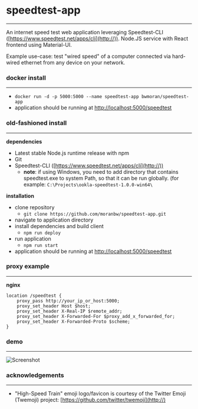 # speedtest-app
-----
An internet speed test web application leveraging Speedtest-CLI ([https://www.speedtest.net/apps/cli](http://)).
Node.JS service with React frontend using Material-UI.

Example use-case: test "wired speed" of a computer connected via hard-wired ethernet from any device on your network.


### docker install
-----
* `docker run -d -p 5000:5000 --name speedtest-app bwmoran/speedtest-app`
* application should be running at [http://localhost:5000/speedtest](http://)


### old-fashioned install
-----
**dependencies**
* Latest stable Node.js runtime release with npm
* Git
* Speedtest-CLI ([https://www.speedtest.net/apps/cli](http://))
   * **note**: if using Windows, you need to add directory that contains speedtest.exe to system Path, so that it can be run globally. (for example: `C:\Projects\ookla-speedtest-1.0.0-win64\`

**installation**
* clone repository
    * `git clone https://github.com/moranbw/speedtest-app.git`
* navigate to application directory
* install dependencies and build client
    * `npm run deploy`
* run application
    * `npm run start`
* application should be running at [http://localhost:5000/speedtest](http://)


### proxy example
-----
**nginx**
```nginx
location /speedtest {
    proxy_pass http://your_ip_or_host:5000;
    proxy_set_header Host $host;
    proxy_set_header X-Real-IP $remote_addr;
    proxy_set_header X-Forwarded-For $proxy_add_x_forwarded_for;
    proxy_set_header X-Forwarded-Proto $scheme;
}
```

### demo
-----
![Screenshot](https://moran-network-static.s3.amazonaws.com/speedtest_app_capture.gif)


### acknowledgements
-----
* "High-Speed Train" emoji logo/favicon is courtesy of the Twitter Emoji (Twemoji) project: [https://github.com/twitter/twemoji](http://)
